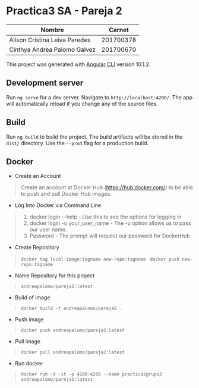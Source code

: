 # Practica3 SA - Pareja 2 

| Nombre                        | Carnet    |
| ----------------------------- |-----------|
| Alison Cristina Leiva Paredes | 201700378 |
| Cinthya Andrea Palomo Galvez  | 201700670 |

This project was generated with [Angular CLI](https://github.com/angular/angular-cli) version 10.1.2.

## Development server

Run `ng serve` for a dev server. Navigate to `http://localhost:4200/`. The app will automatically reload if you change any of the source files.

## Build

Run `ng build` to build the project. The build artifacts will be stored in the `dist/` directory. Use the `--prod` flag for a production build.

## Docker

* Create an Account

> Create an account at Docker Hub (https://hub.docker.com/) to be able to push and pull Docker Hub images.


* Log Into Docker via Command Line

> 1. docker login --help - Use this to see the options for logging in
> 2. docker login -u your_user_name - The -u option allows us to pass our user name.
> 3. Password - The prompt will request our password for DockerHub

* Create Repository
> `docker tag local-image:tagname new-repo:tagname `
> `docker push new-repo:tagname`

* Name Repository for this project
> `andreapalomo/pareja2:latest`

* Build of image
> `docker build -t andreapalomo/pareja2 .`

* Push image 

> `docker push andreapalomo/pareja2:latest`

* Pull image
> `docker pull andreapalomo/pareja2:latest`

* Run docker 

> `docker run -d -it -p 4100:4200 --name practica2grupo2 andreapalomo/pareja2:latest`
